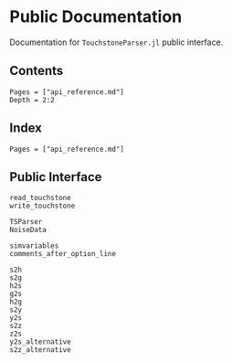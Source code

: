 # Public Documentation

Documentation for `TouchstoneParser.jl` public interface.

## Contents

```@contents
Pages = ["api_reference.md"]
Depth = 2:2
```

## Index
```@index
Pages = ["api_reference.md"]
```

## Public Interface

```@docs
read_touchstone
write_touchstone

TSParser
NoiseData

simvariables
comments_after_option_line

s2h
s2g
h2s
g2s
h2g
s2y
y2s
s2z
z2s
y2s_alternative
s2z_alternative

```
